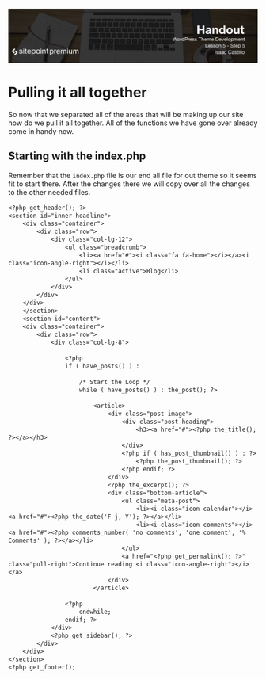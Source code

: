 ![](headings/5.5.png)

# Pulling it all together

So now that we separated all of the areas that will be making up our site how do we pull it all together. All of the functions we have gone over already come in handy now.

## Starting with the index.php

Remember that the `index.php` file is our end all file for out theme so it seems fit to start there. After the changes there we will copy over all the changes to the other needed files.

```
<?php get_header(); ?>
<section id="inner-headline">
	<div class="container">
		<div class="row">
			<div class="col-lg-12">
				<ul class="breadcrumb">
					<li><a href="#"><i class="fa fa-home"></i></a><i class="icon-angle-right"></i></li>
					<li class="active">Blog</li>
				</ul>
			</div>
		</div>
	</div>
	</section>
	<section id="content">
	<div class="container">
		<div class="row">
			<div class="col-lg-8">

				<?php
				if ( have_posts() ) :

					/* Start the Loop */
					while ( have_posts() ) : the_post(); ?>

						<article>
							<div class="post-image">
								<div class="post-heading">
									<h3><a href="#"><?php the_title(); ?></a></h3>
								</div>
								<?php if ( has_post_thumbnail() ) : ?>
									<?php the_post_thumbnail(); ?>
								<?php endif; ?>
							</div>
							<?php the_excerpt(); ?>
							<div class="bottom-article">
								<ul class="meta-post">
									<li><i class="icon-calendar"></i><a href="#"><?php the_date('F j, Y'); ?></a></li>
									<li><i class="icon-comments"></i><a href="#"><?php comments_number( 'no comments', 'one comment', '% Comments' ); ?></a></li>
								</ul>
								<a href="<?php get_permalink(); ?>" class="pull-right">Continue reading <i class="icon-angle-right"></i></a>
							</div>
						</article>

				<?php
					endwhile;
				endif; ?>
			</div>
			<?php get_sidebar(); ?>
		</div>
	</div>
</section>
<?php get_footer();
```

